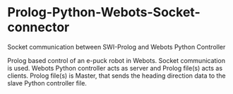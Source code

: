 # Prolog-Python-Webots-Socket-connector
Socket communication between SWI-Prolog and Webots Python Controller

Prolog based control of an e-puck robot in Webots.
Socket communication is used.
Webots Python controller acts as server and Prolog file(s) acts as clients.
Prolog file(s) is Master, that sends the heading direction data to the slave Python controller file.
